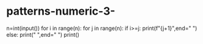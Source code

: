 # patterns-numeric-3-
n=int(input())
for i in range(n):
  for j in range(n):
    if i>=j:
      print(f"{j+1}",end=" ")
    else:
      print(" ",end=" ")
  print()

